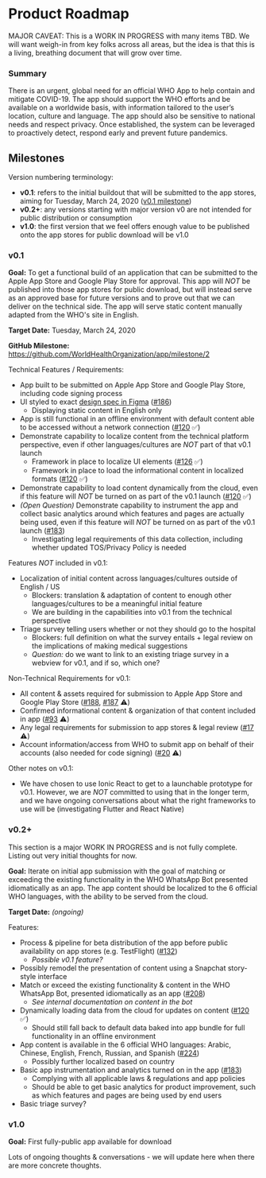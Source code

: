 # Product Roadmap

MAJOR CAVEAT: This is a WORK IN PROGRESS with many items TBD. We will want weigh-in from key folks across all areas, but the idea is that this is a living, breathing document that will grow over time.

### Summary

There is an urgent, global need for an official WHO App to help contain and mitigate COVID-19. The app should support the WHO efforts and be available on a worldwide basis, with information tailored to the user’s location, culture and language. The app should also be sensitive to national needs and respect privacy. Once established, the system can be leveraged to proactively detect, respond early and prevent future pandemics.

## Milestones

Version numbering terminology:

* **v0.1**: refers to the initial buildout that will be submitted to the app stores, aiming for Tuesday, March 24, 2020 ([v0.1 milestone](https://github.com/WorldHealthOrganization/app/milestone/2))
* **v0.2+**: any versions starting with major version v0 are not intended for public distribution or consumption
* **v1.0**: the first version that we feel offers enough value to be published onto the app stores for public download will be v1.0

### v0.1

**Goal:** To get a functional build of an application that can be submitted to the Apple App Store and Google Play Store for approval. This app will _NOT_ be published into those app stores for public download, but will instead serve as an approved base for future versions and to prove out that we can deliver on the technical side. The app will serve static content manually adapted from the WHO's site in English.

**Target Date:** Tuesday, March 24, 2020

**GitHub Milestone:** https://github.com/WorldHealthOrganization/app/milestone/2

Technical Features / Requirements:

* App built to be submitted on Apple App Store and Google Play Store, including code signing process
* UI styled to exact [design spec in Figma](https://www.figma.com/file/fjzTIloCEK4FpbyDiTLj2X/iOS-UX) ([#186](https://github.com/WorldHealthOrganization/app/issues/186))
  * Displaying static content in English only
* App is still functional in an offline environment with default content able to be accessed without a network connection ([#120](https://github.com/WorldHealthOrganization/app/pull/120) :white_check_mark:)
* Demonstrate capability to localize content from the technical platform perspective, even if other languages/cultures are _NOT_ part of that v0.1 launch
  * Framework in place to localize UI elements ([#126](https://github.com/WorldHealthOrganization/app/pull/126) :white_check_mark:)
  * Framework in place to load the informational content in localized formats ([#120](https://github.com/WorldHealthOrganization/app/pull/120) :white_check_mark:)
* Demonstrate capability to load content dynamically from the cloud, even if this feature will _NOT_ be turned on as part of the v0.1 launch ([#120](https://github.com/WorldHealthOrganization/app/pull/120) :white_check_mark:)
* _(Open Question)_ Demonstrate capability to instrument the app and collect basic analytics around which features and pages are actually being used, even if this feature will _NOT_ be turned on as part of the v0.1 launch ([#183](https://github.com/WorldHealthOrganization/app/issues/183))
  * Investigating legal requirements of this data collection, including whether updated TOS/Privacy Policy is needed

Features _NOT_ included in v0.1:

* Localization of initial content across languages/cultures outside of English / US
  * Blockers: translation & adaptation of content to enough other languages/cultures to be a meaningful initial feature
  * We are building in the capabilities into v0.1 from the technical perspective
* Triage survey telling users whether or not they should go to the hospital
  * Blockers: full definition on what the survey entails + legal review on the implications of making medical suggestions
  * _Question:_ do we want to link to an existing triage survey in a webview for v0.1, and if so, which one?

Non-Technical Requirements for v0.1:

* All content & assets required for submission to Apple App Store and Google Play Store ([#188](https://github.com/WorldHealthOrganization/app/issues/188), [#187](https://github.com/WorldHealthOrganization/app/issues/187) :warning:)
* Confirmed informational content & organization of that content included in app ([#93](https://github.com/WorldHealthOrganization/app/issues/93) :warning:)
* Any legal requirements for submission to app stores & legal review ([#17](https://github.com/WorldHealthOrganization/app/issues/17) :warning:)
* Account information/access from WHO to submit app on behalf of their accounts (also needed for code signing) ([#20](https://github.com/WorldHealthOrganization/app/issues/20) :warning:)

Other notes on v0.1:

* We have chosen to use Ionic React to get to a launchable prototype for v0.1. However, we are _NOT_ committed to using that in the longer term, and we have ongoing conversations about what the right frameworks to use will be (investigating Flutter and React Native)

### v0.2+

This section is a major WORK IN PROGRESS and is not fully complete. Listing out very initial thoughts for now.

**Goal:** Iterate on initial app submission with the goal of matching or exceeding the existing functionality in the WHO WhatsApp Bot presented idiomatically as an app. The app content should be localized to the 6 official WHO languages, with the ability to be served from the cloud.

**Target Date:** _(ongoing)_

Features:

* Process & pipeline for beta distribution of the app before public availability on app stores (e.g. TestFlight) ([#132](https://github.com/WorldHealthOrganization/app/issues/132))
  * _Possible v0.1 feature?_
* Possibly remodel the presentation of content using a Snapchat story-style interface
* Match or exceed the existing functionality & content in the WHO WhatsApp Bot, presented idiomatically as an app ([#208](https://github.com/WorldHealthOrganization/app/issues/208))
  * _See internal documentation on content in the bot_
* Dynamically loading data from the cloud for updates on content ([#120](https://github.com/WorldHealthOrganization/app/pull/120) :white_check_mark:)
  * Should still fall back to default data baked into app bundle for full functionality in an offline environment
* App content is available in the 6 official WHO languages: Arabic, Chinese, English, French, Russian, and Spanish ([#224](https://github.com/WorldHealthOrganization/app/issues/224))
  * Possibly further localized based on country
* Basic app instrumentation and analytics turned on in the app ([#183](https://github.com/WorldHealthOrganization/app/issues/183))
  * Complying with all applicable laws & regulations and app policies
  * Should be able to get basic analytics for product improvement, such as which features and pages are being used by end users
* Basic triage survey?

### v1.0

**Goal:** First fully-public app available for download

Lots of ongoing thoughts & conversations - we will update here when there are more concrete thoughts.

